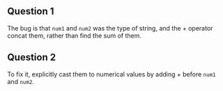 ## Question 1
The bug is that `num1` and `num2` was the type of string, and the + operator concat them, rather than find the sum of them. 
## Question 2
To fix it, explicitly cast them to numerical values by adding + before `num1` and `num2`.
